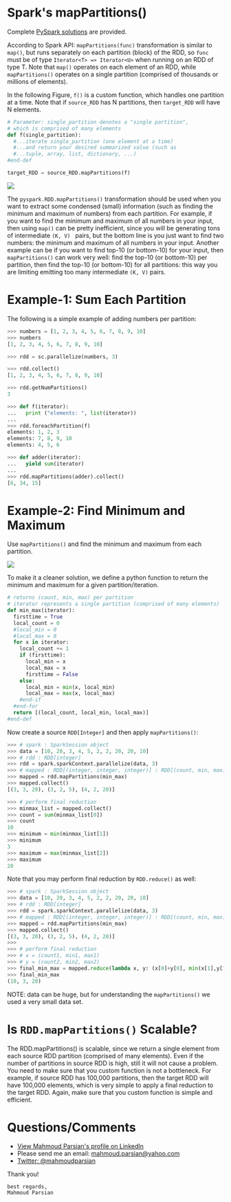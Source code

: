 # Spark's mapPartitions()

Complete [PySpark solutions](./python) are provided.

According to Spark API: ````mapPartitions(func)```` 
transformation is similar to ````map()````, but runs 
separately on each partition (block) of the RDD, so 
`func` must be of type `Iterator<T> => Iterator<U>`
when running on an RDD of type T. Note that `map()` operates
on each element of an RDD, while `mapPartitions()` operates
on a single partition (comprised of thousands or millions
of elements).

In the following Figure, `f()` is a custom function,
which handles one partition at a time. Note that if
`source_RDD` has N partitions, then `target_RDD` will
have N elements.

~~~python
# Parameter: single_partition denotes a "single partition", 
# which is comprised of many elements
def f(single_partition):
  #...iterate single_partition (one element at a time)
  #...and return your desired summarized value (such as 
  #...tuple, array, list, dictionary, ...)
#end-def

target_RDD = source_RDD.mapPartitions(f)
~~~

![](./images/mappartitions_image_1.drawio.png)


The `pyspark.RDD.mapPartitions()` transformation 
should be used when you want to extract some condensed 
(small) information (such as finding the minimum and 
maximum of numbers) from each partition. For example, 
if you want to find the minimum and maximum of all 
numbers in your input, then using ````map()```` can be 
pretty inefficient, since you will be generating tons 
of intermediate `(K, V)	` pairs, but the bottom line is 
you just want to find two numbers: the minimum and maximum 
of all numbers in your input. Another example can be if 
you want to find top-10 (or bottom-10) for your input, 
then `mapPartitions()`  can work very well: find the 
top-10 (or bottom-10) per partition, then find 
the top-10 (or bottom-10) for all partitions: this way 
you are limiting emitting too many intermediate `(K, V)`
pairs.


# Example-1: Sum Each Partition
The following is a simple example of adding numbers 
per partition:


~~~python
>>> numbers = [1, 2, 3, 4, 5, 6, 7, 8, 9, 10]
>>> numbers
[1, 2, 3, 4, 5, 6, 7, 8, 9, 10]

>>> rdd = sc.parallelize(numbers, 3)

>>> rdd.collect()
[1, 2, 3, 4, 5, 6, 7, 8, 9, 10]

>>> rdd.getNumPartitions()
3

>>> def f(iterator):
...   print ("elements: ", list(iterator))
...
>>> rdd.foreachPartition(f)
elements: 1, 2, 3
elements: 7, 8, 9, 10
elements: 4, 5, 6

>>> def adder(iterator):
...   yield sum(iterator)
...
>>> rdd.mapPartitions(adder).collect()
[6, 34, 15]

~~~


# Example-2: Find Minimum and Maximum

Use ````mapPartitions()```` and find the minimum and maximum from each partition.

![](./images/mappartitions_image_2.drawio.png)

To make it a cleaner solution, we define a python function to return 
the minimum and maximum for a given partition/iteration.

~~~python
# returns (count, min, max) per partition
# iterator represents a single partition (comprised of many elements)
def min_max(iterator):
  firsttime = True
  local_count = 0
  #local_min = 0
  #local_max = 0
  for x in iterator:
    local_count += 1
    if (firsttime):
      local_min = x
      local_max = x
      firsttime = False
    else:
      local_min = min(x, local_min)
      local_max = max(x, local_max)
    #end-if
  #end-for
  return [(local_count, local_min, local_max)]
#end-def
~~~

Now create a source `RDD[Integer]` and then apply  `mapPartitions()`:

~~~python
>>> # spark : SparkSession object
>>> data = [10, 20, 3, 4, 5, 2, 2, 20, 20, 10]
>>> # rdd : RDD[integer]
>>> rdd = spark.sparkContext.parallelize(data, 3)
>>> # mapped : RDD[(integer, integer, integer)] : RDD[(count, min, max)]
>>> mapped = rdd.mapPartitions(min_max)
>>> mapped.collect()
[(3, 3, 20), (3, 2, 5), (4, 2, 20)]

>>> # perform final reduction
>>> minmax_list = mapped.collect()
>>> count = sum(minmax_list[0])
>>> count
10
>>> minimum = min(minmax_list[1])
>>> minimum
3
>>> maximum = max(minmax_list[2])
>>> maximum
20
~~~

Note that you may perform final reduction by `RDD.reduce()` as well:

~~~python
>>> # spark : SparkSession object
>>> data = [10, 20, 3, 4, 5, 2, 2, 20, 20, 10]
>>> # rdd : RDD[integer]
>>> rdd = spark.sparkContext.parallelize(data, 3)
>>> # mapped : RDD[(integer, integer, integer)] : RDD[(count, min, max)]
>>> mapped = rdd.mapPartitions(min_max)
>>> mapped.collect()
[(3, 3, 20), (3, 2, 5), (4, 2, 20)]
>>>
>>> # perform final reduction
>>> # x = (count1, min1, max1)
>>> # y = (count2, min2, max2)
>>> final_min_max = mapped.reduce(lambda x, y: (x[0]+y[0], min(x[1],y[1]), max(x[2],y[2])))
>>> final_min_max
(10, 3, 20)
~~~


NOTE: data  can be huge, but for understanding 
the `mapPartitions()` we used a very small data set.

# Is `RDD.mapPartitions()` Scalable?
The RDD.mapPartitions() is scalable, since we return a single element
from each source RDD partition (comprised of many elements). Even if 
the number of partitions in source RDD is high, still it will not cause a 
problem. You need to make sure that you custom function is not a bottleneck.
For example, if source RDD has 100,000 partitions, then the target RDD will
have 100,000 elements, which is very simple to apply a final reduction to
the target RDD. Again, make sure that you custom function is simple and 
efficient.


# Questions/Comments

* [View Mahmoud Parsian's profile on LinkedIn](http://www.linkedin.com/in/mahmoudparsian)
* Please send me an email: mahmoud.parsian@yahoo.com
* [Twitter: @mahmoudparsian](http://twitter.com/mahmoudparsian)

Thank you!

````
best regards,
Mahmoud Parsian
````

